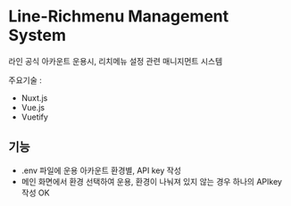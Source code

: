 # Line-Richmenu Management System
라인 공식 아카운트 운용시, 리치메뉴 설정 관련 매니지먼트 시스템 

주요기술 :    
- Nuxt.js 
- Vue.js 
- Vuetify

## 기능
- .env 파일에 운용 아카운트 환경별, API key 작성
- 메인 화면에서 환경 선택하여 운용, 환경이 나눠져 있지 않는 경우 하나의 APIkey 작성 OK
